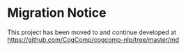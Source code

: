 # Migration Notice

This project has been moved to and continue developed at https://github.com/CogComp/cogcomp-nlp/tree/master/md
